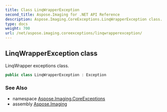 ```yaml
---
title: Class LinqWrapperException
second_title: Aspose.Imaging for .NET API Reference
description: Aspose.Imaging.CoreExceptions.LinqWrapperException class. LinqWrapper exceptions class
type: docs
weight: 700
url: /net/aspose.imaging.coreexceptions/linqwrapperexception/
---
```

## LinqWrapperException class

LinqWrapper exceptions class.

```csharp
public class LinqWrapperException : Exception
```

### See Also

* namespace [Aspose.Imaging.CoreExceptions](../../aspose.imaging.coreexceptions/)
* assembly [Aspose.Imaging](../../)


